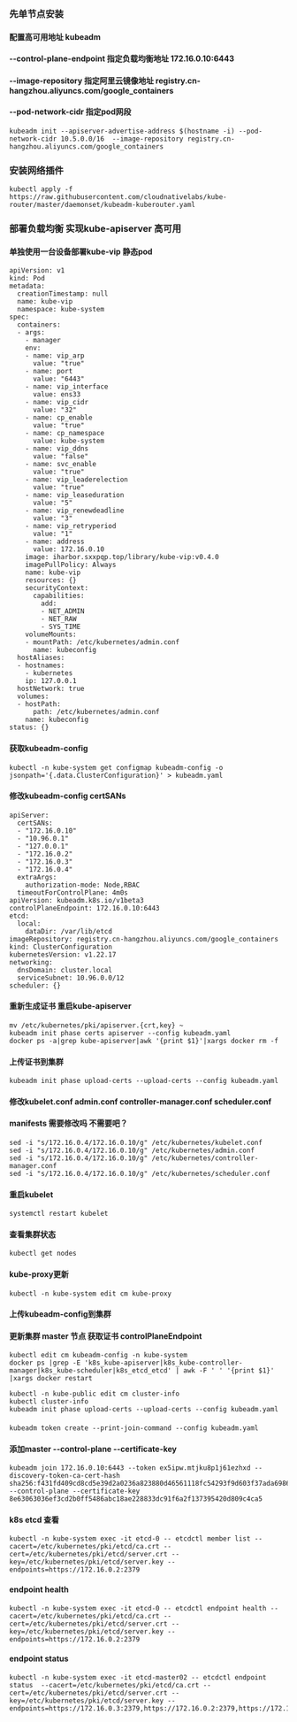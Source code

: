 ### 先单节点安装

#### 配置高可用地址 kubeadm 
#### --control-plane-endpoint 指定负载均衡地址 172.16.0.10:6443
#### --image-repository 指定阿里云镜像地址 registry.cn-hangzhou.aliyuncs.com/google_containers
#### --pod-network-cidr 指定pod网段 
```
kubeadm init --apiserver-advertise-address $(hostname -i) --pod-network-cidr 10.5.0.0/16  --image-repository registry.cn-hangzhou.aliyuncs.com/google_containers
```

### 安装网络插件
```
kubectl apply -f https://raw.githubusercontent.com/cloudnativelabs/kube-router/master/daemonset/kubeadm-kuberouter.yaml
```


### 部署负载均衡 实现kube-apiserver 高可用
#### 单独使用一台设备部署kube-vip 静态pod


```
apiVersion: v1
kind: Pod
metadata:
  creationTimestamp: null
  name: kube-vip
  namespace: kube-system
spec:
  containers:
  - args:
    - manager
    env:
    - name: vip_arp
      value: "true"
    - name: port
      value: "6443"
    - name: vip_interface
      value: ens33
    - name: vip_cidr
      value: "32"
    - name: cp_enable
      value: "true"
    - name: cp_namespace
      value: kube-system
    - name: vip_ddns
      value: "false"
    - name: svc_enable
      value: "true"
    - name: vip_leaderelection
      value: "true"
    - name: vip_leaseduration
      value: "5"
    - name: vip_renewdeadline
      value: "3"
    - name: vip_retryperiod
      value: "1"
    - name: address
      value: 172.16.0.10
    image: iharbor.sxxpqp.top/library/kube-vip:v0.4.0
    imagePullPolicy: Always
    name: kube-vip
    resources: {}
    securityContext:
      capabilities:
        add:
        - NET_ADMIN
        - NET_RAW
        - SYS_TIME
    volumeMounts:
    - mountPath: /etc/kubernetes/admin.conf
      name: kubeconfig
  hostAliases:
  - hostnames:
    - kubernetes
    ip: 127.0.0.1
  hostNetwork: true
  volumes:
  - hostPath:
      path: /etc/kubernetes/admin.conf
    name: kubeconfig
status: {}
```
#### 获取kubeadm-config
```
kubectl -n kube-system get configmap kubeadm-config -o jsonpath='{.data.ClusterConfiguration}' > kubeadm.yaml
```

#### 修改kubeadm-config certSANs
```
apiServer:
  certSANs:
  - "172.16.0.10"
  - "10.96.0.1"
  - "127.0.0.1"
  - "172.16.0.2"
  - "172.16.0.3"
  - "172.16.0.4"
  extraArgs:
    authorization-mode: Node,RBAC
  timeoutForControlPlane: 4m0s
apiVersion: kubeadm.k8s.io/v1beta3
controlPlaneEndpoint: 172.16.0.10:6443
etcd:
  local:
    dataDir: /var/lib/etcd
imageRepository: registry.cn-hangzhou.aliyuncs.com/google_containers
kind: ClusterConfiguration
kubernetesVersion: v1.22.17
networking:
  dnsDomain: cluster.local
  serviceSubnet: 10.96.0.0/12
scheduler: {}
```

#### 重新生成证书 重启kube-apiserver
```
mv /etc/kubernetes/pki/apiserver.{crt,key} ~
kubeadm init phase certs apiserver --config kubeadm.yaml
docker ps -a|grep kube-apiserver|awk '{print $1}'|xargs docker rm -f
```
#### 上传证书到集群
```
kubeadm init phase upload-certs --upload-certs --config kubeadm.yaml
```
#### 修改kubelet.conf admin.conf controller-manager.conf scheduler.conf
#### manifests 需要修改吗 不需要吧？ 
```
sed -i "s/172.16.0.4/172.16.0.10/g" /etc/kubernetes/kubelet.conf
sed -i "s/172.16.0.4/172.16.0.10/g" /etc/kubernetes/admin.conf
sed -i "s/172.16.0.4/172.16.0.10/g" /etc/kubernetes/controller-manager.conf
sed -i "s/172.16.0.4/172.16.0.10/g" /etc/kubernetes/scheduler.conf
```
#### 重启kubelet
```
systemctl restart kubelet
```
#### 查看集群状态
```
kubectl get nodes
```
#### kube-proxy更新
```
kubectl -n kube-system edit cm kube-proxy
```
#### 上传kubeadm-config到集群


#### 更新集群 master 节点 获取证书 controlPlaneEndpoint
```
kubectl edit cm kubeadm-config -n kube-system
docker ps |grep -E 'k8s_kube-apiserver|k8s_kube-controller-manager|k8s_kube-scheduler|k8s_etcd_etcd' | awk -F ' ' '{print $1}' |xargs docker restart

kubectl -n kube-public edit cm cluster-info
kubectl cluster-info
kubeadm init phase upload-certs --upload-certs --config kubeadm.yaml
```
####
```
kubeadm token create --print-join-command --config kubeadm.yaml
```
#### 添加master --control-plane --certificate-key
```
kubeadm join 172.16.0.10:6443 --token ex5ipw.mtjku8p1j61ezhxd --discovery-token-ca-cert-hash sha256:f431fd409cd8cd5e39d2a0236a823880d46561118fc54293f9d603f37ada6986 --control-plane --certificate-key 8e63063036ef3cd2b0ff5486abc18ae228833dc91f6a2f137395420d809c4ca5
```


#### k8s etcd 查看
```
kubectl -n kube-system exec -it etcd-0 -- etcdctl member list --cacert=/etc/kubernetes/pki/etcd/ca.crt --cert=/etc/kubernetes/pki/etcd/server.crt --key=/etc/kubernetes/pki/etcd/server.key --endpoints=https://172.16.0.2:2379
```

#### endpoint health 
```
kubectl -n kube-system exec -it etcd-0 -- etcdctl endpoint health --cacert=/etc/kubernetes/pki/etcd/ca.crt --cert=/etc/kubernetes/pki/etcd/server.crt --key=/etc/kubernetes/pki/etcd/server.key --endpoints=https://172.16.0.2:2379
```

#### endpoint status
```
kubectl -n kube-system exec -it etcd-master02 -- etcdctl endpoint status  --cacert=/etc/kubernetes/pki/etcd/ca.crt --cert=/etc/kubernetes/pki/etcd/server.crt --key=/etc/kubernetes/pki/etcd/server.key --endpoints=https://172.16.0.3:2379,https://172.16.0.2:2379,https://172.16.0.4:2379 
```
